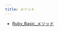 ```yaml
---
title: メソッド
---
```



- [Ruby_Basic_メソッド](./../../../../../d/2007/03/12/Ruby_Baisc_メソッド.md)




